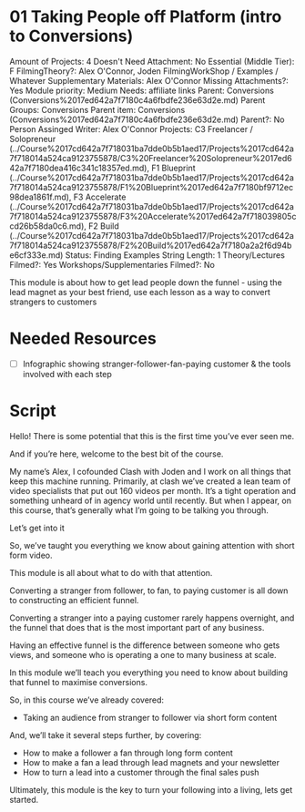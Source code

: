 # 01 Taking People off Platform (intro to Conversions)

Amount of Projects: 4
Doesn't Need Attachment: No
Essential (Middle Tier): F
FilmingTheory?: Alex O'Connor, Joden
FilmingWorkShop / Examples / Whatever Supplementary Materials: Alex O'Connor
Missing Attachments?: Yes
Module priority: Medium
Needs: affiliate links
Parent: Conversions (Conversions%2017ed642a7f7180c4a6fbdfe236e63d2e.md)
Parent Groups: Conversions
Parent item: Conversions (Conversions%2017ed642a7f7180c4a6fbdfe236e63d2e.md)
Parent?: No
Person Assinged Writer: Alex O'Connor
Projects: C3 Freelancer / Solopreneur (../Course%2017cd642a7f718031ba7dde0b5b1aed17/Projects%2017cd642a7f718014a524ca9123755878/C3%20Freelancer%20Solopreneur%2017ed642a7f7180dea416c341c18357ed.md), F1 Blueprint (../Course%2017cd642a7f718031ba7dde0b5b1aed17/Projects%2017cd642a7f718014a524ca9123755878/F1%20Blueprint%2017ed642a7f7180bf9712ec98dea1861f.md), F3 Accelerate (../Course%2017cd642a7f718031ba7dde0b5b1aed17/Projects%2017cd642a7f718014a524ca9123755878/F3%20Accelerate%2017ed642a7f718039805ccd26b58da0c6.md), F2 Build (../Course%2017cd642a7f718031ba7dde0b5b1aed17/Projects%2017cd642a7f718014a524ca9123755878/F2%20Build%2017ed642a7f7180a2a2f6d94be6cf333e.md)
Status: Finding Examples
String Length: 1
Theory/Lectures Filmed?: Yes
Workshops/Supplementaries Filmed?: No

This module is about how to get lead people down the funnel - using the lead magnet as your best friend, use each lesson as a way to convert strangers to customers

# Needed Resources

- [ ]  Infographic showing stranger-follower-fan-paying customer & the tools involved with each step

# Script

Hello! There is some potential that this is the first time you’ve ever seen me.

And if you’re here, welcome to the best bit of the course. 

My name’s Alex, I cofounded Clash with Joden and I work on all things that keep this machine running. Primarily, at clash we’ve created a lean team of video specialists that put out 160 videos per month. It’s a tight operation and something unheard of in agency world until recently. But when I appear, on this course, that’s generally what I’m going to be talking you through.

Let’s get into it

So, we’ve taught you everything we know about gaining attention with short form video. 

This module is all about what to do with that attention.

Converting a stranger from follower, to fan, to paying customer is all down to constructing an efficient funnel.

Converting a stranger into a paying customer rarely happens overnight, and the funnel that does that is the most important part of any business. 

Having an effective funnel is the difference between someone who gets views, and someone who is operating a one to many business at scale.

In this module we’ll teach you everything you need to know about building that funnel to maximise conversions.

So, in this course we’ve already covered:

- Taking an audience from stranger to follower via short form content

And, we’ll take it several steps further, by covering:

- How to make a follower a fan through long form content
- How to make a fan a lead through lead magnets and your newsletter
- How to turn a lead into a customer through the final sales push

Ultimately, this module is the key to turn your following into a living, lets get started.